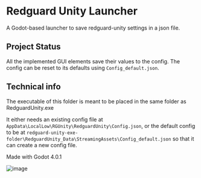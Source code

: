 # Redguard Unity Launcher
A Godot-based launcher to save redguard-unity settings in a json file.

## Project Status
All the implemented GUI elements save their values to the config. The config can be reset to its defaults using `Config_default.json`.


## Technical info
The executable of this folder is meant to be placed in the same folder as RedguardUnity.exe

It either needs an existing config file at `AppData\LocalLow\RGUnity\RedguardUnity\Config.json`, or the default config to be at `redguard-unity-exe-folder\RedguardUnity_Data\StreamingAssets\Config_default.json` so that it can create a new config file.

Made with Godot 4.0.1


![image](https://user-images.githubusercontent.com/13683581/226851200-4e07da9b-17a6-429c-ae05-df27811478ee.png)
